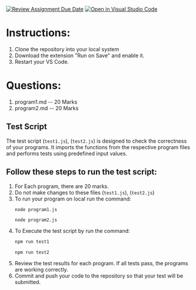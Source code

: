 [![Review Assignment Due Date](https://classroom.github.com/assets/deadline-readme-button-22041afd0340ce965d47ae6ef1cefeee28c7c493a6346c4f15d667ab976d596c.svg)](https://classroom.github.com/a/obQQ2I6K)
[![Open in Visual Studio Code](https://classroom.github.com/assets/open-in-vscode-2e0aaae1b6195c2367325f4f02e2d04e9abb55f0b24a779b69b11b9e10269abc.svg)](https://classroom.github.com/online_ide?assignment_repo_id=16388216&assignment_repo_type=AssignmentRepo)
# Instructions:
1. Clone the repository into your local system
2. Download the extension "Run on Save" and enable it.
3. Restart your VS Code.

# Questions:

1. program1.md -- 20 Marks
2. program2.md -- 20 Marks


## Test Script

The test script (`test1.js`), (`test2.js`) is designed to check the correctness of your programs. It imports the functions from the respective program files and performs tests using predefined input values.

## Follow these steps to run the test script:

1. For Each program, there are 20 marks.
2. Do not make changes to these files (`test1.js`), (`test2.js`)
3. To run your program on local run the command:
    ```bash
    node program1.js
    
    ```   
    ``` 
    node program2.js
4. To Execute the test script by run the command:
    ```bash
    npm run test1
    
    ```   
    ``` 
    npm run test2
5. Review the test results for each program. If all tests pass, the programs are working correctly.
6. Commit and push your code to the repository so that your test will be submitted.
